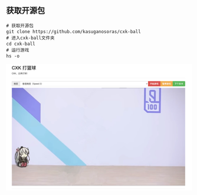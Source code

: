 ## 获取开源包

```
# 获取开源包
git clone https://github.com/kasuganosoras/cxk-ball
# 进入cxk-ball文件夹
cd cxk-ball
# 运行游戏
hs -o
```

![image-20200930112444076](2020-09-30-002-cxk.assets/image-20200930112444076.png)

